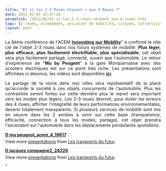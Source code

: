 ```yaml
---
title: "Et si les 2-3 Roues étaient > aux 4 Roues ?"
date: 2012-02-07 15:37:20
permalink: /2012/02/et-si-les-2-3-roues-etaient-aux-4-roues.html
tags: [2 roues, allégement, assistant de mobilité, citoyen, collectivité, commuter, congestion, connectivité, données réelles, Efficacité énergétique, Energie, Infrastructure, internet, management de la mobilité, partage de la voirie, Service de mobilité]
layout: post
---
```


<p style="text-align: justify">La 8ème conférence de l'ACEM <a href="http://www.acem.eu/NWSL/newsl30/summaryof8.htm" target="_self"><strong>Innovating our Mobility</strong></a>" a confirmé le rôle clé de l'objet 2-3 roues dans nos futurs systèmes de mobilité. <strong>Plus léger, plus efficace, plus facilement électrifiable, plus spécialisable</strong>, cet objet sera plus facilement partagé, connecté, ouvert que l'automobile. Le retour d'expérience de "<strong>Mu by Peugeot</strong>" à la gare Montparnasse avec des scooters électriques est sur ce point très riche. Les présentations sont affichées ci dessous, les vidéos sont disponibles <a href="http://www.acem.eu/cms/2012_conference.php" target="_blank"><strong>ici</strong></a>.</p> <p style="text-align: justify">Le partage de la voirie dans nos villes sera représentatif de la place qu'accorde la société à ces objets concurrents de l'automobile. Plus les contraintes seront fortes sur cette dernière plus le report sera important vers les modes plus légers. Les 2-3 roues devront, pour éviter les erreurs des 4 roues, afficher l'intégralité de leurs performances environnementales, devenir totalement transparents. Si plusieurs services de mobilité sont mis en oeuvre dans les 2 années à venir sur cette base (transparence, efficacité, connection à tous les modes, partage), cet objet prendra l'ascendant sur l'automobile dans les déplacements pendulaires quotidiens. </p>  <!--more-->   <div id="__ss_11462683" style="width: 425px"><strong style="margin: 12px 0 4px"><a href="http://www.slideshare.net/transportsdufutur/d-mu-peugeotacem419617" title="D mu peugeot_acem_4_19617">D mu peugeot_acem_4_19617</a></strong>         <div style="padding: 5px 0 12px">View more <a href="http://www.slideshare.net/">presentations</a> from <a href="http://www.slideshare.net/transportsdufutur">Les transports du futur</a>.</div> </div> <div id="__ss_11462667" style="width: 425px"><strong style="margin: 12px 0 4px"><a href="http://www.slideshare.net/transportsdufutur/d-jacques-compagne224226" title="D jacques compagne2_24226">D jacques compagne2_24226</a></strong>         <div style="padding: 5px 0 12px">View more <a href="http://www.slideshare.net/">presentations</a> from <a href="http://www.slideshare.net/transportsdufutur">Les transports du futur</a>.</div> </div>"

